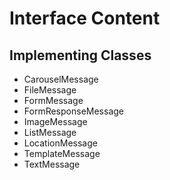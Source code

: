 

# Interface Content

## Implementing Classes

* CarouselMessage
* FileMessage
* FormMessage
* FormResponseMessage
* ImageMessage
* ListMessage
* LocationMessage
* TemplateMessage
* TextMessage


